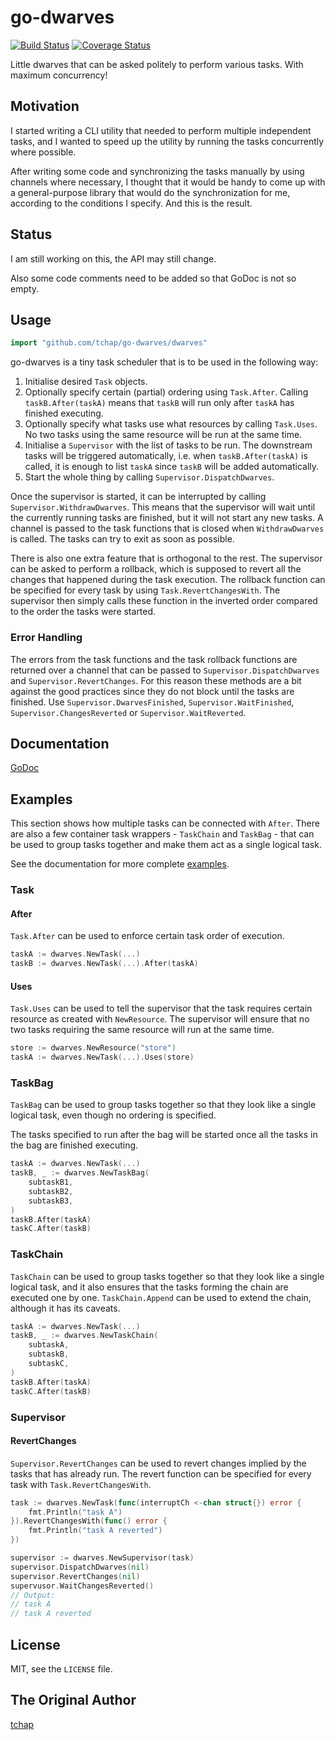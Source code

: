 # go-dwarves #

[![Build
Status](https://drone.io/github.com/tchap/go-dwarves/status.png)](https://drone.io/github.com/tchap/go-dwarves/latest)
[![Coverage
Status](https://coveralls.io/repos/tchap/go-dwarves/badge.png?branch=master)](https://coveralls.io/r/tchap/go-dwarves?branch=master)

Little dwarves that can be asked politely to perform various tasks.
With maximum concurrency!

## Motivation ##

I started writing a CLI utility that needed to perform multiple independent
tasks, and I wanted to speed up the utility by running the tasks concurrently
where possible.

After writing some code and synchronizing the tasks manually by using
channels where necessary, I thought that it would be handy to come up with a
general-purpose library that would do the synchronization for me, according to
the conditions I specify. And this is the result.

## Status ##

I am still working on this, the API may still change.

Also some code comments need to be added so that GoDoc is not so empty.

## Usage ##

```go
import "github.com/tchap/go-dwarves/dwarves"
```

go-dwarves is a tiny task scheduler that is to be used in the following way:

1. Initialise desired `Task` objects.
2. Optionally specify certain (partial) ordering using `Task.After`. Calling
   `taskB.After(taskA)` means that `taskB` will run only after `taskA` has
   finished executing.
3. Optionally specify what tasks use what resources by calling `Task.Uses`.
   No two tasks using the same resource will be run at the same time.
4. Initialise a `Supervisor` with the list of tasks to be run. The downstream
   tasks will be triggered automatically, i.e. when `taskB.After(taskA)` is
   called, it is enough to list `taskA` since `taskB` will be added
   automatically.
5. Start the whole thing by calling `Supervisor.DispatchDwarves`.

Once the supervisor is started, it can be interrupted by calling
`Supervisor.WithdrawDwarves`. This means that the supervisor will wait until the
currently running tasks are finished, but it will not start any new tasks. A
channel is passed to the task functions that is closed when `WithdrawDwarves` is
called. The tasks can try to exit as soon as possible.

There is also one extra feature that is orthogonal to the rest. The supervisor
can be asked to perform a rollback, which is supposed to revert all
the changes that happened during the task execution. The rollback function can
be specified for every task by using `Task.RevertChangesWith`. The supervisor
then simply calls these function in the inverted order compared to the order the
tasks were started.

### Error Handling ###

The errors from the task functions and the task rollback functions are returned
over a channel that can be passed to `Supervisor.DispatchDwarves` and
`Supervisor.RevertChanges`. For this reason these methods are a bit against the
good practices since they do not block until the tasks are finished. Use
`Supervisor.DwarvesFinished`, `Supervisor.WaitFinished`,
`Supervisor.ChangesReverted` or `Supervisor.WaitReverted`.

## Documentation ###

[GoDoc](http://godoc.org/github.com/tchap/go-dwarves/dwarves)

## Examples ##

This section shows how multiple tasks can be connected with `After`. There are
also a few container task wrappers - `TaskChain` and `TaskBag` - that can be
used to group tasks together and make them act as a single logical task.

See the documentation for more complete
[examples](http://godoc.org/github.com/tchap/go-dwarves/dwarves#pkg-examples).

### Task ###

#### After ####

`Task.After` can be used to enforce certain task order of execution.

```go
taskA := dwarves.NewTask(...)
taskB := dwarves.NewTask(...).After(taskA)
```

#### Uses ####

`Task.Uses` can be used to tell the supervisor that the task requires certain
resource as created with `NewResource`. The supervisor will ensure that no two
tasks requiring the same resource will run at the same time.

```go
store := dwarves.NewResource("store")
taskA := dwarves.NewTask(...).Uses(store)
```

### TaskBag ###

`TaskBag` can be used to group tasks together so that they look like a single
logical task, even though no ordering is specified.

The tasks specified to run after the bag will be started once all the tasks in
the bag are finished executing.

```go
taskA := dwarves.NewTask(...)
taskB, _ := dwarves.NewTaskBag(
    subtaskB1,
	subtaskB2,
	subtaskB3,
)
taskB.After(taskA)
taskC.After(taskB)
```

### TaskChain ###

`TaskChain` can be used to group tasks together so that they look like a single
logical task, and it also ensures that the tasks forming the chain are executed
one by one. `TaskChain.Append` can be used to extend the chain, although it has
its caveats.

```go
taskA := dwarves.NewTask(...)
taskB, _ := dwarves.NewTaskChain(
    subtaskA,
    subtaskB,
    subtaskC,
)
taskB.After(taskA)
taskC.After(taskB)
```

### Supervisor ###

#### RevertChanges ####

`Supervisor.RevertChanges` can be used to revert changes implied by the tasks
that has already run. The revert function can be specified for every task with
`Task.RevertChangesWith`.

```go
task := dwarves.NewTask(func(interruptCh <-chan struct{}) error {
    fmt.Println("task A")
}).RevertChangesWith(func() error {
    fmt.Println("task A reverted")
})

supervisor := dwarves.NewSupervisor(task)
supervisor.DispatchDwarves(nil)
supervisor.RevertChanges(nil)
supervusor.WaitChangesReverted()
// Output:
// task A
// task A reverted
```

## License ##

MIT, see the `LICENSE` file.

## The Original Author ##

[tchap](https://github.com/tchap)
